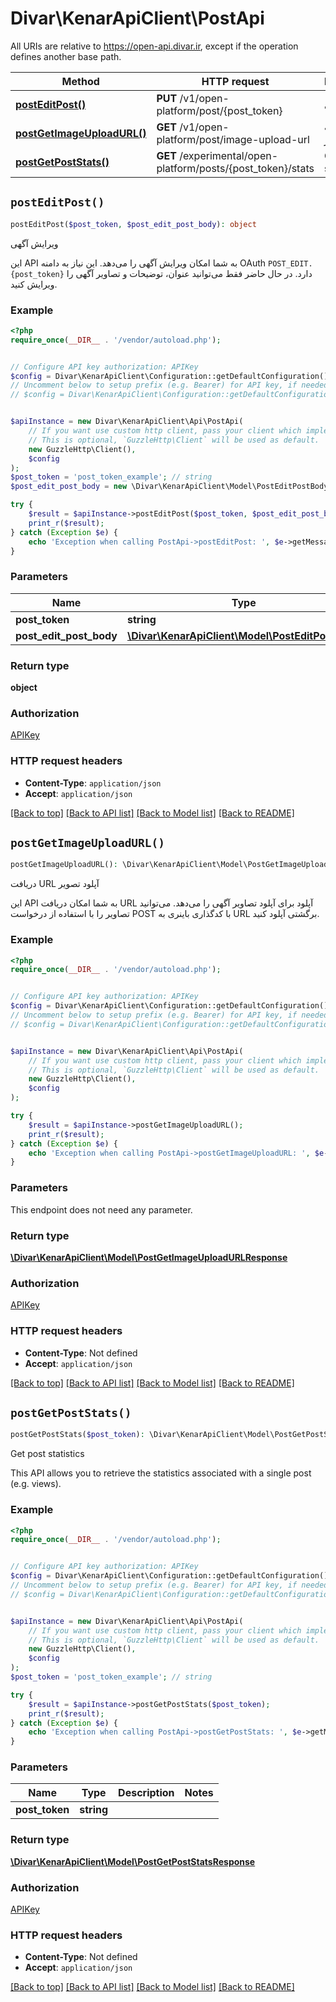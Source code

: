 # Divar\KenarApiClient\PostApi

All URIs are relative to https://open-api.divar.ir, except if the operation defines another base path.

| Method | HTTP request | Description |
| ------------- | ------------- | ------------- |
| [**postEditPost()**](PostApi.md#postEditPost) | **PUT** /v1/open-platform/post/{post_token} | ویرایش آگهی |
| [**postGetImageUploadURL()**](PostApi.md#postGetImageUploadURL) | **GET** /v1/open-platform/post/image-upload-url | دریافت URL آپلود تصویر |
| [**postGetPostStats()**](PostApi.md#postGetPostStats) | **GET** /experimental/open-platform/posts/{post_token}/stats | Get post statistics |


## `postEditPost()`

```php
postEditPost($post_token, $post_edit_post_body): object
```

ویرایش آگهی

این API به شما امکان ویرایش آگهی را می‌دهد. این نیاز به دامنه OAuth `POST_EDIT.{post_token}` دارد. در حال حاضر فقط می‌توانید عنوان، توضیحات و تصاویر آگهی را ویرایش کنید.

### Example

```php
<?php
require_once(__DIR__ . '/vendor/autoload.php');


// Configure API key authorization: APIKey
$config = Divar\KenarApiClient\Configuration::getDefaultConfiguration()->setApiKey('X-API-Key', 'YOUR_API_KEY');
// Uncomment below to setup prefix (e.g. Bearer) for API key, if needed
// $config = Divar\KenarApiClient\Configuration::getDefaultConfiguration()->setApiKeyPrefix('X-API-Key', 'Bearer');


$apiInstance = new Divar\KenarApiClient\Api\PostApi(
    // If you want use custom http client, pass your client which implements `GuzzleHttp\ClientInterface`.
    // This is optional, `GuzzleHttp\Client` will be used as default.
    new GuzzleHttp\Client(),
    $config
);
$post_token = 'post_token_example'; // string
$post_edit_post_body = new \Divar\KenarApiClient\Model\PostEditPostBody(); // \Divar\KenarApiClient\Model\PostEditPostBody

try {
    $result = $apiInstance->postEditPost($post_token, $post_edit_post_body);
    print_r($result);
} catch (Exception $e) {
    echo 'Exception when calling PostApi->postEditPost: ', $e->getMessage(), PHP_EOL;
}
```

### Parameters

| Name | Type | Description  | Notes |
| ------------- | ------------- | ------------- | ------------- |
| **post_token** | **string**|  | |
| **post_edit_post_body** | [**\Divar\KenarApiClient\Model\PostEditPostBody**](../Model/PostEditPostBody.md)|  | |

### Return type

**object**

### Authorization

[APIKey](../../README.md#APIKey)

### HTTP request headers

- **Content-Type**: `application/json`
- **Accept**: `application/json`

[[Back to top]](#) [[Back to API list]](../../README.md#endpoints)
[[Back to Model list]](../../README.md#models)
[[Back to README]](../../README.md)

## `postGetImageUploadURL()`

```php
postGetImageUploadURL(): \Divar\KenarApiClient\Model\PostGetImageUploadURLResponse
```

دریافت URL آپلود تصویر

این API به شما امکان دریافت URL آپلود برای آپلود تصاویر آگهی را می‌دهد. می‌توانید تصاویر را با استفاده از درخواست POST با کدگذاری باینری به URL برگشتی آپلود کنید.

### Example

```php
<?php
require_once(__DIR__ . '/vendor/autoload.php');


// Configure API key authorization: APIKey
$config = Divar\KenarApiClient\Configuration::getDefaultConfiguration()->setApiKey('X-API-Key', 'YOUR_API_KEY');
// Uncomment below to setup prefix (e.g. Bearer) for API key, if needed
// $config = Divar\KenarApiClient\Configuration::getDefaultConfiguration()->setApiKeyPrefix('X-API-Key', 'Bearer');


$apiInstance = new Divar\KenarApiClient\Api\PostApi(
    // If you want use custom http client, pass your client which implements `GuzzleHttp\ClientInterface`.
    // This is optional, `GuzzleHttp\Client` will be used as default.
    new GuzzleHttp\Client(),
    $config
);

try {
    $result = $apiInstance->postGetImageUploadURL();
    print_r($result);
} catch (Exception $e) {
    echo 'Exception when calling PostApi->postGetImageUploadURL: ', $e->getMessage(), PHP_EOL;
}
```

### Parameters

This endpoint does not need any parameter.

### Return type

[**\Divar\KenarApiClient\Model\PostGetImageUploadURLResponse**](../Model/PostGetImageUploadURLResponse.md)

### Authorization

[APIKey](../../README.md#APIKey)

### HTTP request headers

- **Content-Type**: Not defined
- **Accept**: `application/json`

[[Back to top]](#) [[Back to API list]](../../README.md#endpoints)
[[Back to Model list]](../../README.md#models)
[[Back to README]](../../README.md)

## `postGetPostStats()`

```php
postGetPostStats($post_token): \Divar\KenarApiClient\Model\PostGetPostStatsResponse
```

Get post statistics

This API allows you to retrieve the statistics associated with a single post (e.g. views).

### Example

```php
<?php
require_once(__DIR__ . '/vendor/autoload.php');


// Configure API key authorization: APIKey
$config = Divar\KenarApiClient\Configuration::getDefaultConfiguration()->setApiKey('X-API-Key', 'YOUR_API_KEY');
// Uncomment below to setup prefix (e.g. Bearer) for API key, if needed
// $config = Divar\KenarApiClient\Configuration::getDefaultConfiguration()->setApiKeyPrefix('X-API-Key', 'Bearer');


$apiInstance = new Divar\KenarApiClient\Api\PostApi(
    // If you want use custom http client, pass your client which implements `GuzzleHttp\ClientInterface`.
    // This is optional, `GuzzleHttp\Client` will be used as default.
    new GuzzleHttp\Client(),
    $config
);
$post_token = 'post_token_example'; // string

try {
    $result = $apiInstance->postGetPostStats($post_token);
    print_r($result);
} catch (Exception $e) {
    echo 'Exception when calling PostApi->postGetPostStats: ', $e->getMessage(), PHP_EOL;
}
```

### Parameters

| Name | Type | Description  | Notes |
| ------------- | ------------- | ------------- | ------------- |
| **post_token** | **string**|  | |

### Return type

[**\Divar\KenarApiClient\Model\PostGetPostStatsResponse**](../Model/PostGetPostStatsResponse.md)

### Authorization

[APIKey](../../README.md#APIKey)

### HTTP request headers

- **Content-Type**: Not defined
- **Accept**: `application/json`

[[Back to top]](#) [[Back to API list]](../../README.md#endpoints)
[[Back to Model list]](../../README.md#models)
[[Back to README]](../../README.md)
